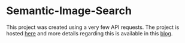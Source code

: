 # Semantic-Image-Search
This project was created using a very few API requests. The project is hosted [here](https://swethatanamala.github.io/semantic-image-search/) and more details regarding this is available in this [blog](https://swethatanamala.github.io/2018/07/26/semantic-image-search-using-apis/).